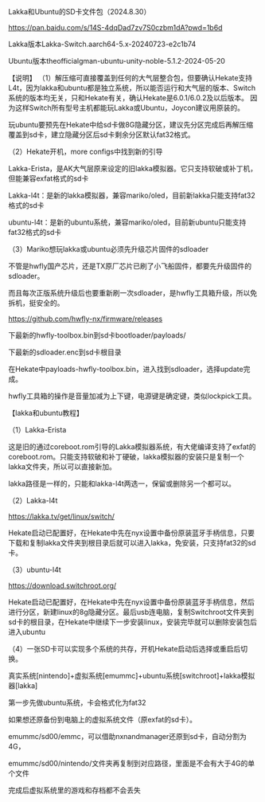 Lakka和Ubuntu的SD卡文件包（2024.8.30）

https://pan.baidu.com/s/14S-4dqDad7zv7S0czbm1dA?pwd=1b6d

Lakka版本Lakka-Switch.aarch64-5.x-20240723-e2c1b74

Ubuntu版本theofficialgman-ubuntu-unity-noble-5.1.2-2024-05-20

【说明】
（1）解压缩可直接覆盖到任何的大气层整合包，但要确认Hekate支持L4t，因为lakka和ubuntu都是独立系统，所以能否运行和大气层的版本、Switch系统的版本均无关，只和Hekate有关，确认Hekate是6.0.1/6.0.2及以后版本。
因为这样Switch所有型号主机都能玩Lakka或Ubuntu，Joycon建议用原装的。

玩ubuntu要预先在Hekate中给sd卡做8G隐藏分区，建议先分区完成后再解压缩覆盖到sd卡，建立隐藏分区后sd卡剩余分区默认fat32格式。

（2）Hekate开机，more configs中找到新的引导

Lakka-Erista，是AK大气层原来设定的旧lakka模拟器。它只支持软破或补丁机，但能兼容exfat格式的sd卡

Lakka-l4t：是新的lakka模拟器，兼容mariko/oled，目前新lakka只能支持fat32格式的sd卡

ubuntu-l4t：是新的ubuntu系统，兼容mariko/oled，目前新ubuntu只能支持fat32格式的sd卡

（3）Mariko想玩lakka或ubuntu必须先升级芯片固件的sdloader

不管是hwfly国产芯片，还是TX原厂芯片已刷了小飞船固件，都要先升级固件的sdloader。

而且每次正版系统升级后也要重新刷一次sdloader，是hwfly工具箱升级，所以免拆机，挺安全的。

https://github.com/hwfly-nx/firmware/releases

下最新的hwfly-toolbox.bin到sd卡bootloader/payloads/

下最新的sdloader.enc到sd卡根目录

在Hekate中payloads-hwfly-toolbox.bin，进入找到sdloader，选择update完成。

hwfly工具箱的操作是音量加减为上下键，电源键是确定键，类似lockpick工具。

【lakka和ubuntu教程】

（1）Lakka-Erista

这是旧的通过coreboot.rom引导的Lakka模拟器系统，有大佬编译支持了exfat的coreboot.rom。只能支持软破和补丁硬破，lakka模拟器的安装只是复制一个lakka文件夹，所以可以直接新加。

lakka路径是一样的，只能和lakka-l4t两选一，保留或删除另一个都可以。

（2）Lakka-l4t

https://lakka.tv/get/linux/switch/

Hekate启动已配置好，在Hekate中先在nyx设置中备份原装蓝牙手柄信息，只要下载和复制lakka文件夹到根目录后就可以进入lakka，免安装，只支持fat32的sd卡。

（3）ubuntu-l4t

https://download.switchroot.org/

Hekate启动已配置好，在Hekate中先在nyx设置中备份原装蓝牙手柄信息，然后进行分区，新建linux的8g隐藏分区。最后usb连电脑，复制Switchroot文件夹到sd卡的根目录，在Hekate中继续下一步安装linux，安装完毕就可以删除安装包后进入ubuntu

（4）一张SD卡可以实现多个系统的共存，开机Hekate启动后选择或重启后切换。

真实系统[nintendo]+虚拟系统[emummc]+ubuntu系统[switchroot]+lakka模拟器[lakka]

第一步先做ubuntu系统，卡会格式化为fat32

如果想还原备份到电脑上的虚拟系统文件（原exfat的sd卡）。

emummc/sd00/emmc，可以借助nxnandmanager还原到sd卡，自动分割为4G，

emummc/sd00/nintendo/文件夹再复制到对应路径，里面是不会有大于4G的单个文件

完成后虚拟系统里的游戏和存档都不会丢失

